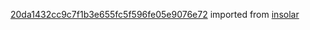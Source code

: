 [20da1432cc9c7f1b3e655fc5f596fe05e9076e72](https://github.com/insolar/insolar/commit/20da1432cc9c7f1b3e655fc5f596fe05e9076e72) imported from [insolar](https://github.com/insolar/insolar)
